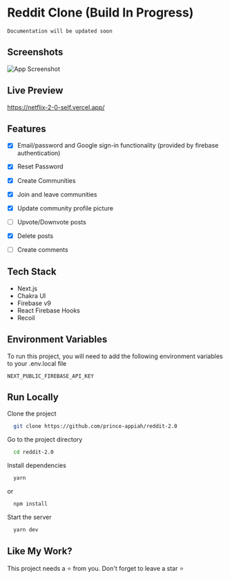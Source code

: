 
# Reddit Clone (Build In Progress)

`Documentation will be updated soon`


## Screenshots

![App Screenshot]()



## Live Preview
https://netflix-2-0-self.vercel.app/

 

## Features

- [x]  Email/password and Google sign-in functionality (provided by firebase authentication)
- [x]  Reset Password
- [x]  Create Communities
- [x]  Join and leave communities
- [x]  Update community profile picture
- [ ]  Upvote/Downvote posts
- [x]  Delete posts
- [ ]  Create comments


## Tech Stack

- Next.js
- Chakra UI
- Firebase v9
- React Firebase Hooks
- Recoil



## Environment Variables

To run this project, you will need to add the following environment variables to your .env.local file

`NEXT_PUBLIC_FIREBASE_API_KEY` 



## Run Locally

Clone the project

```bash
  git clone https://github.com/prince-appiah/reddit-2.0
```

Go to the project directory

```bash
  cd reddit-2.0
```

Install dependencies

```bash
  yarn
```
or

```bash
  npm install
```

Start the server

```bash
  yarn dev
```


## Like My Work? 

This project needs a ⭐️ from you. Don't forget to leave a star ⭐️
